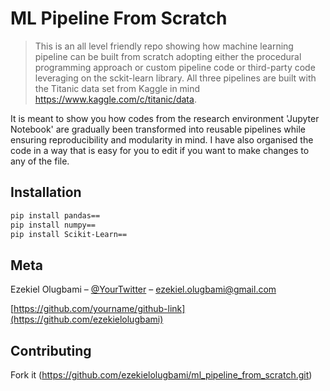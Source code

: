 # ML Pipeline From Scratch
> This is an all level friendly repo showing how machine learning pipeline can be built from scratch adopting either the procedural programming approach or custom pipeline code or third-party code leveraging on the sckit-learn library. All three pipelines are built with the Titanic data set from Kaggle in mind https://www.kaggle.com/c/titanic/data.

It is meant to show you how codes from the research environment 'Jupyter Notebook' are gradually been transformed into reusable pipelines while ensuring reproducibility and modularity in mind. I have also organised the code in a way that is easy for you to edit if you want to make changes to any of the file.


## Installation


```sh
pip install pandas==
pip install numpy==
pip install Scikit-Learn==
```

## Meta

Ezekiel Olugbami – [@YourTwitter](https://twitter.com/OlugbamiEzekiel) – ezekiel.olugbami@gmail.com

[https://github.com/yourname/github-link](https://github.com/ezekielolugbami)

## Contributing

Fork it (<https://github.com/ezekielolugbami/ml_pipeline_from_scratch.git>)



